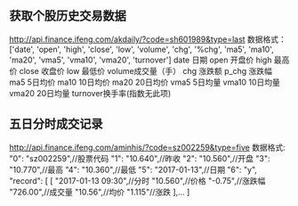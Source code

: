 ## 获取个股历史交易数据
http://api.finance.ifeng.com/akdaily/?code=sh601989&type=last
数据格式： ['date', 'open', 'high', 'close', 'low', 'volume', 'chg', '%chg', 'ma5', 'ma10', 'ma20', 'vma5', 'vma10', 'vma20', 'turnover']
date 日期
open 开盘价
high 最高价
close 收盘价
low 最低价
volume成交量（手） 
chg 涨跌额 
p_chg 涨跌幅
ma5 5日均价
ma10 10日均价
ma20 20日均价
vma5 5日均量
vma10 10日均量
vma20 20日均量
turnover换手率(指数无此项)

## 五日分时成交记录 
http://api.finance.ifeng.com/aminhis/?code=sz002259&type=five
数据格式:
"0": "sz002259",//股票代码
"1": "10.640",//昨收
"2": "10.560",//开盘
"3": "10.770",//最高
"4": "10.360",//最低
"5": "2017-01-13",//日期
"6": "y",
"record": [
    [
    "2017-01-13 09:30",//分时
    "10.560",//价格
    "-0.75",//涨跌幅
    "726.00",//成交量
    "10.56",//均价
    "1.115"//涨跌
    ],...
]
